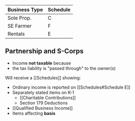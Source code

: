 |Business Type|Schedule|
|-------------|--------|
|Sole Prop.|C|
|SE Farmer|F|
|Rentals|E|

## Partnership and S-Corps

- Income **not taxable** because
- the tax liability is "passed through" to the owner(s)

Will receive a [[Schedules]] showing:
- Ordinary income is reported on [[Schedules#Schedule E]]
- Separately stated items on K-1
	- [[Charitable Contributions]]
	- Section 179 Deductions
- [[Qualified Business Income]]
- Items affecting **basis**